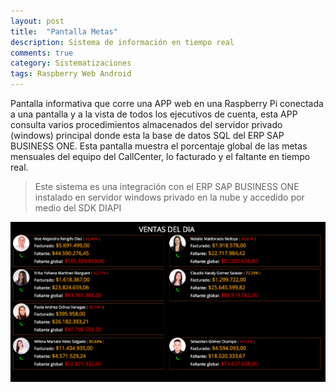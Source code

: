 ```yaml
---
layout: post
title:  "Pantalla Metas"
description: Sistema de información en tiempo real
comments: true
category: Sistematizaciones
tags: Raspberry Web Android
---
```

<p>Pantalla informativa que corre una APP web en una Raspberry Pi conectada a una pantalla y a la vista de todos los ejecutivos de cuenta, esta APP consulta varios procedimientos almacenados del servidor privado (windows) principal donde esta la base de datos SQL del ERP SAP BUSINESS ONE. Esta pantalla muestra el porcentaje global de las metas mensuales del equipo del CallCenter, lo facturado y el faltante en tiempo real.</p>

> Este sistema es una integración con el ERP SAP BUSINESS ONE instalado en servidor windows privado en la nube y accedido por medio del SDK DIAPI

<img src="/public/imgs/proyectos/pantallaMetas.png" />
